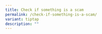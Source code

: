 ```yaml
---
title: Check if something is a scam
permalink: /check-if-something-is-a-scam/
variant: tiptap
description: ""
---
```

